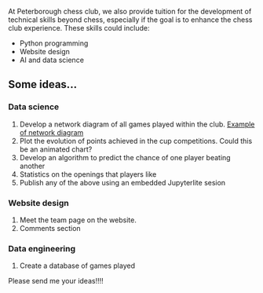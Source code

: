 

At Peterborough chess club, we also provide tuition for the development of technical skills beyond chess, especially if the goal is to enhance the chess club experience. 
These skills could include: 

- Python programming
- Website design
- AI and data science


## Some ideas... 


### Data science

1. Develop a network diagram of all games played within the club.
[Example of network diagram](https://observablehq.com/@d3/force-directed-graph)
1. Plot the evolution of points achieved in the cup competitions. Could this be an animated chart?
1. Develop an algorithm to predict the chance of one player beating another
1. Statistics on the openings that players like
1. Publish any of the above using an embedded Jupyterlite sesion


### Website design

1. Meet the team page on the website. 
1. Comments section

### Data engineering
1. Create a database of games played


Please send me your ideas!!!!